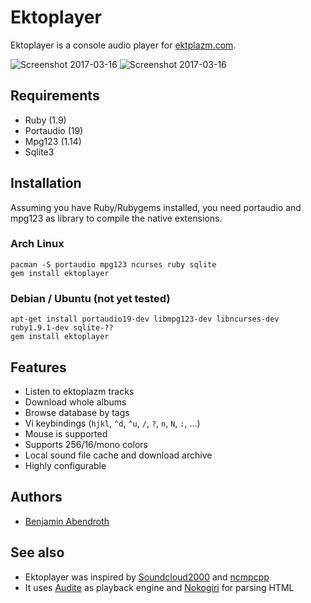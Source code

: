 # Ektoplayer

Ektoplayer is a console audio player for [ektplazm.com](http://www.ektoplazm.com).

![Screenshot 2017-03-16](http://pixelbanane.de/yafu/118231024/ekto1.png)
![Screenshot 2017-03-16](http://pixelbanane.de/yafu/324630271/ekto2.png)

## Requirements

  * Ruby (1.9)
  * Portaudio (19)
  * Mpg123 (1.14)
  * Sqlite3 

## Installation

Assuming you have Ruby/Rubygems installed, you need portaudio and mpg123 as
library to compile the native extensions.

### Arch Linux

    pacman -S portaudio mpg123 ncurses ruby sqlite
    gem install ektoplayer

### Debian / Ubuntu (not yet tested)

    apt-get install portaudio19-dev libmpg123-dev libncurses-dev ruby1.9.1-dev sqlite-??
    gem install ektoplayer

## Features

  * Listen to ektoplazm tracks
  * Download whole albums
  * Browse database by tags
  * Vi keybindings (`hjkl`, `^d`, `^u`, `/`, `?`, `n`, `N`, `:`, ...)
  * Mouse is supported
  * Supports 256/16/mono colors
  * Local sound file cache and download archive
  * Highly configurable

## Authors

  * [Benjamin Abendroth](https://github.com/braph)

## See also

  * Ektoplayer was inspired by [Soundcloud2000](https://github.com/grobie/soundcloud2000) and [ncmpcpp](https://github.com/arybczak/ncmpcpp)
  * It uses [Audite](https://github.com/georgi/audite) as playback engine and [Nokogiri](http://www.nokogiri.org/) for parsing HTML

